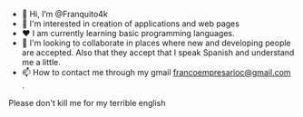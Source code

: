 - 👋 Hi, I’m @Franquito4k
- 👀 I'm interested in creation of applications and web pages
- ♥  I am currently learning basic programming languages.
- 💞️ I'm looking to collaborate in places where new and developing people are accepted. Also that they accept that I speak Spanish and understand me a little.
- 📫 How to contact me through my gmail francoempresarioc@gmail.com .

Please don't kill me for my terrible english
